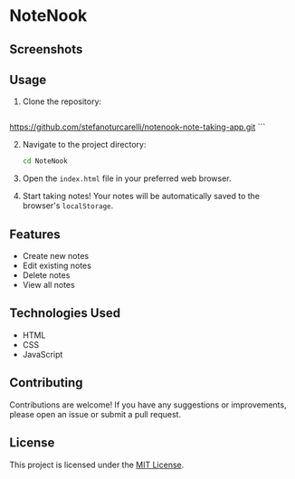 # NoteNook 

## Screenshots



## Usage

1. Clone the repository:

	```bash
https://github.com/stefanoturcarelli/notenook-note-taking-app.git
	```

2. Navigate to the project directory:

	```bash
	cd NoteNook
	```

3. Open the `index.html` file in your preferred web browser.

4. Start taking notes! Your notes will be automatically saved to the browser's `localStorage`.

## Features

- Create new notes
- Edit existing notes
- Delete notes
- View all notes

## Technologies Used

- HTML
- CSS
- JavaScript

## Contributing

Contributions are welcome! If you have any suggestions or improvements, please open an issue or submit a pull request.

## License

This project is licensed under the [MIT License](https://opensource.org/licenses/MIT).